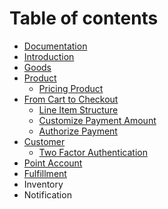 # Table of contents

* [Documentation](README.md)
* [Introduction](modeling.md)
* [Goods](untitled-1.md)
* [Product](product/README.md)
  * [Pricing Product](product/price.md)
* [From Cart to Checkout](signing-up-customer/README.md)
  * [Line Item Structure](signing-up-customer/untitled-2.md)
  * [Customize Payment Amount](signing-up-customer/customized-payment-amount.md)
  * [Authorize Payment](signing-up-customer/authorize-payment.md)
* [Customer](untitled/README.md)
  * [Two Factor Authentication](untitled/two-factor-authentication.md)
* [Point Account](point-account.md)
* [Fulfillment](fulfillment.md)
* Inventory
* Notification


